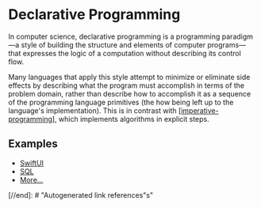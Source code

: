 # Declarative Programming

In computer science, declarative programming is a programming paradigm—a style of building the structure and elements of computer programs—that expresses the logic of a computation without describing its control flow.

Many languages that apply this style attempt to minimize or eliminate side effects by describing what the program must accomplish in terms of the problem domain, rather than describe how to accomplish it as a sequence of the programming language primitives (the how being left up to the language's implementation). This is in contrast with [[imperative-programming]], which implements algorithms in explicit steps.

## Examples

- [SwiftUI](https://developer.apple.com/documentation/swiftui)
- [SQL](https://en.wikipedia.org/wiki/SQL)
- [More...](https://en.wikipedia.org/wiki/List_of_programming_languages_by_type#Declarative_languages)

[//begin]: # "Autogenerated link references for markdown compatibility"
[imperative-programming]: imperative-programming "Imperative Programming"

[//end]: # "Autogenerated link references"s"
